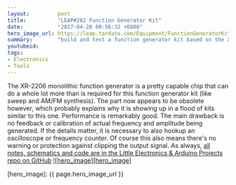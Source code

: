 ```yaml
---
layout:         post
title:          "LEAP#282 Function Generator Kit"
date:           "2017-04-28 00:56:32 +0800"
hero_image_url: https://leap.tardate.com/Equipment/FunctionGeneratorKit/assets/FunctionGeneratorKit_build.jpg
summary:        "build and test a function generator kit based on the XR-2206 monolithic function generator"
youtubeid:
tags:
- Electronics
- Tools
---
```


The XR-2206 monolithic function generator is a pretty capable chip that can do a whole lot more
than is required for this function generator kit (like sweep and AM/FM synthesis).
The part now appears to be obsolete however, which probably explains why it is showing up in a flood of kits similar to this one.
Performance is remarkably good.
The main drawback is no feedback or calibration of actual frequency and amplitude being generated.
If the details matter, it is necessary to also hookup an oscilloscope or frequency counter.
Of course this also means there's no warning or protection against clipping the output signal.
As always, [all notes, schematics and code are in the Little Electronics & Arduino Projects repo on GitHub][project]
[![hero_image][hero_image]][project]

[leap]: https://leap.tardate.com
[project]: https://github.com/tardate/LittleArduinoProjects/tree/master/Equipment/FunctionGeneratorKit
[hero_image]: {{ page.hero_image_url }}
